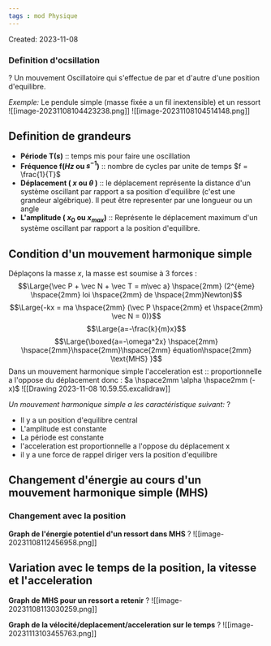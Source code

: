 ```yaml
---
tags : mod Physique
---
```

Created: 2023-11-08

### Definition d'ocsillation
?
Un mouvement Oscillatoire qui s'effectue de par et d'autre d'une position d'equilibre.

*Exemple:* Le pendule simple (masse fixée a un fil inextensible) et un ressort
![[image-20231108104423238.png]]  ![[image-20231108104514148.png]]

## Definition de grandeurs
- **Période T($s$)** :: temps mis pour faire une oscillation
- **Fréquence f($Hz$ ou $s^{-1}$)** :: nombre de cycles par unite de temps $f = \frac{1}{T}$
- **Déplacement ( $x$ ou $\theta$ )** :: le déplacement représente la distance d'un système oscillant par rapport a sa position d'equilibre (c'est une grandeur algébrique). Il peut être representer par une longueur ou un angle
- **L'amplitude ( $x_{0}$ ou $x_{max}$)** :: Représente le déplacement maximum d'un système oscillant par rapport a la position d'equilibre. 

## Condition d'un mouvement harmonique simple 

Déplaçons la masse $x$, la masse est soumise à 3 forces : $$\Large{\vec P + \vec N + \vec T = m\vec a} \hspace{2mm} (2^{ème} \hspace{2mm} loi \hspace{2mm} de \hspace{2mm}Newton)$$ $$\Large{-kx = ma \hspace{2mm} (\vec P \hspace{2mm} et \hspace{2mm} \vec N = 0)}$$ $$\Large{a=-\frac{k}{m}x}$$ $$\Large{\boxed{a=-\omega^2x} \hspace{2mm} \hspace{2mm}\hspace{2mm}\hspace{2mm} équation\hspace{2mm} \text{MHS} }$$
Dans un mouvement harmonique simple l'acceleration est :: proportionnelle a l'oppose du déplacement donc : $a \hspace2mm \alpha \hspace2mm (-x)$ ![[Drawing 2023-11-08 10.59.55.excalidraw]]

*Un mouvement harmonique simple  a les caractéristique suivant:* 
?
- Il y a un position d'equilibre central
- L'amplitude est constante
- La période est constante
- l'acceleration est proportionnelle a l'oppose du déplacement x
- il y a une force de rappel diriger vers la position d'equilibre

## Changement d'énergie au cours d'un mouvement harmonique simple (MHS)

### Changement avec la position 

**Graph de l'énergie potentiel d'un ressort dans MHS** 
?
![[image-20231108112456958.png]]

## Variation avec le temps de la position, la vitesse et l'acceleration
**Graph de MHS pour un ressort a retenir**
?
![[image-20231108113030259.png]]

**Graph de la vélocité/deplacement/acceleration sur le temps**
?
![[image-20231113103455763.png]]


